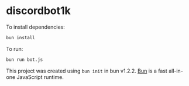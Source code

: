 # discordbot1k

To install dependencies:

```bash
bun install
```

To run:

```bash
bun run bot.js
```

This project was created using `bun init` in bun v1.2.2. [Bun](https://bun.sh) is a fast all-in-one JavaScript runtime.
